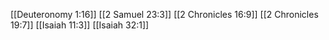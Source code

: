[[Deuteronomy 1:16]]
[[2 Samuel 23:3]]
[[2 Chronicles 16:9]]
[[2 Chronicles 19:7]]
[[Isaiah 11:3]]
[[Isaiah 32:1]]
